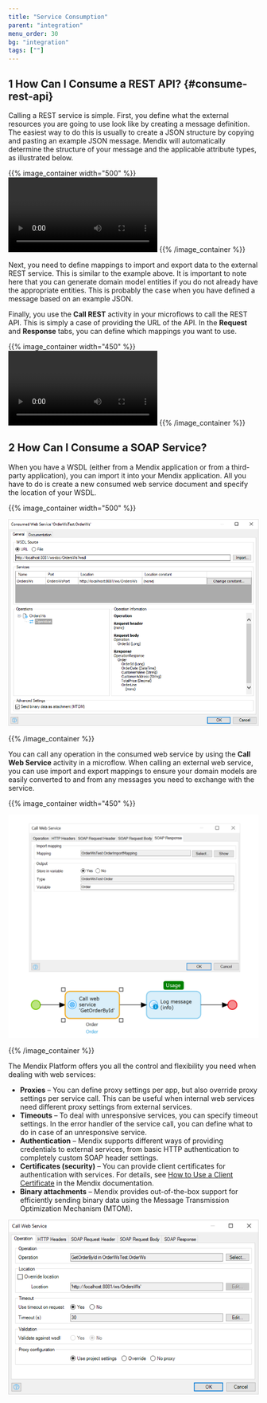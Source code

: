 ```yaml
---
title: "Service Consumption"
parent: "integration"
menu_order: 30
bg: "integration"
tags: [""]
---
```


## 1 How Can I Consume a REST API? {#consume-rest-api}

Calling a REST service is simple. First, you define what the external resources you are going to use look like by creating a message definition. The easiest way to do this is usually to create a JSON structure by copying and pasting an example JSON message. Mendix will automatically determine the structure of your message and the applicable attribute types, as illustrated below.

{{% image_container width="500" %}}
<video controls src="attachments/Integration_Add_JSON_Structure.mp4">VIDEO</video>
{{% /image_container %}}

Next, you need to define mappings to import and export data to the external REST service. This is similar to the example above. It is important to note here that you can generate domain model entities if you do not already have the appropriate entities. This is probably the case when you have defined a message based on an example JSON.

Finally, you use the **Call REST** activity in your microflows to call the REST API. This is simply a case of providing the URL of the API.  In the **Request** and **Response** tabs, you can define which mappings you want to use.

{{% image_container width="450" %}}
<video controls src="attachments/Integration_CallRest.mp4">VIDEO</video>
{{% /image_container %}}

## 2 How Can I Consume a SOAP Service?

When you have a WSDL (either from a Mendix application or from a third-party application), you can import it into your Mendix application. All you have to do is create a new consumed web service document and specify the location of your WSDL.

{{% image_container width="500" %}}

![](attachments/consumed_webservice.png)

{{% /image_container %}}

You can call any operation in the consumed web service by using the **Call Web Service** activity in a microflow. When calling an external web service, you can use import and export mappings to ensure your domain models are easily converted to and from any messages you need to exchange with the service.

{{% image_container width="450" %}}

![](attachments/ws_call.png)

{{% /image_container %}}

The Mendix Platform offers you all the control and flexibility you need when dealing with web services:

* **Proxies** – You can define proxy settings per app, but also override proxy settings per service call. This can be useful when internal web services need different proxy settings from external services.
* **Timeouts** – To deal with unresponsive services, you can specify timeout settings. In the error handler of the service call, you can define what to do in case of an unresponsive service.
* **Authentication** – Mendix supports different ways of providing credentials to external services, from basic HTTP authentication to completely custom SOAP header settings.
* **Certificates (security)** – You can provide client certificates for authentication with services. For details, see [How to Use a Client Certificate](https://docs.mendix.com/howto/integration/use-a-client-certificate) in the Mendix documentation.
* **Binary attachments** – Mendix provides out-of-the-box support for efficiently sending binary data using the Message Transmission Optimization Mechanism (MTOM).

![](attachments/call_web_Service.png)
